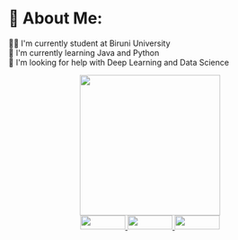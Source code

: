 ### <h1> 💫 About Me: </h1>
👨‍💻 I'm currently student at Biruni University<br>
🌱 I'm currently learning Java and Python<br>
🔭 I'm looking for help with Deep Learning and Data Science<br>


<div id="header" align="center">
  <img src="https://media.giphy.com/media/JdkIAaVJ7p86A/giphy.gif" width="250"/>
</div>

<div id="links" align="center">
  <a href="https://www.linkedin.com/in/abdullokh-abdukodirov-9745b5203/">
    <img src="https://img.shields.io/badge/Linkedin-black" width=80 height=25>
  </a> 
   <a href="https://medium.com/@abdullahabdulkadir0/">
    <img src="https://img.shields.io/badge/Medium-blue" width=80 height=25>
  </a> 
  <a href="https://instagram.com/dimoontri?igshid=MjEwN2IyYWYwYw==">
    <img src="https://img.shields.io/badge/Instagram-red" width=80 height=25>
  </a> 
</div>





